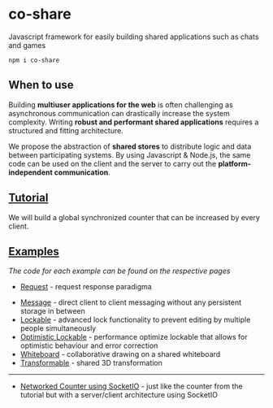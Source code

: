 # co-share

Javascript framework for easily building shared applications such as chats and games

`npm i co-share`

## **When to use**

Building **multiuser applications for the web** is often challenging as asynchronous communication can drastically increase the system complexity.
Writing **robust and performant shared applications** requires a structured and fitting architecture.

We propose the abstraction of **shared stores** to distribute logic and data between participating systems.
By using Javascript & Node.js, the same code can be used on the client and the server to carry out the **platform-independent communication**.

## [**Tutorial**](https://cocoss-org.github.io/co-share/counter)

We will build a global synchronized counter that can be increased by every client.

## [**Examples**](https://cocoss-org.github.io/co-share)

_The code for each example can be found on the respective pages_

-   [Request](https://cocoss-org.github.io/co-share/request) - request response paradigma
<!-- * [Group Chat](https://cocoss-org.github.io/co-share/group-chat) - a whatsapp like chat implementation -->
-   [Message](https://cocoss-org.github.io/co-share/message) - direct client to client messaging without any persistent storage in between
-   [Lockable](https://cocoss-org.github.io/co-share/lockable) - advanced lock functionality to prevent editing by multiple people simultaneously
-   [Optimistic Lockable](https://cocoss-org.github.io/co-share/optimistic-lockable) - performance optimize lockable that allows for optimistic behaviour and error correction
-   [Whiteboard](https://cocoss-org.github.io/co-share/whiteboard) - collaborative drawing on a shared whiteboard
-   [Transformable](https://cocoss-org.github.io/co-share/transformable) - shared 3D transformation

---

-   [Networked Counter using SocketIO](https://github.com/cocoss-org/co-share-socketio-counter-example) - just like the counter from the tutorial but with a server/client architecture using SocketIO